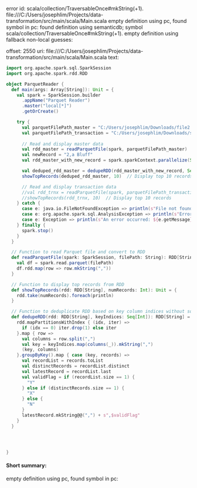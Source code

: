 error id: scala/collection/TraversableOnce#mkString(+1).
file:///C:/Users/josephlim/Projects/data-transformation/src/main/scala/Main.scala
empty definition using pc, found symbol in pc: 
found definition using semanticdb; symbol scala/collection/TraversableOnce#mkString(+1).
empty definition using fallback
non-local guesses:

offset: 2550
uri: file:///C:/Users/josephlim/Projects/data-transformation/src/main/scala/Main.scala
text:
```scala
import org.apache.spark.sql.SparkSession
import org.apache.spark.rdd.RDD

object ParquetReader {
  def main(args: Array[String]): Unit = {
    val spark = SparkSession.builder
      .appName("Parquet Reader")
      .master("local[*]")
      .getOrCreate()

    try {
      val parquetFilePath_master = "C:/Users/josephlim/Downloads/file2.parquet"
      val parquetFilePath_transaction = "C:/Users/josephlim/Downloads/sample_data_with_duplicates.parquet"
      
      // Read and display master data
      val rdd_master = readParquetFile(spark, parquetFilePath_master)
      val newRecord = "2,a Bluff"
      val rdd_master_with_new_record = spark.sparkContext.parallelize(Seq(newRecord)).union(rdd_master)

      val deduped_rdd_master = dedupeRDD(rdd_master_with_new_record, Seq(1))
      showTopRecords(deduped_rdd_master, 10)  // Display top 10 records

      // Read and display transaction data
      //val rdd_trnx = readParquetFile(spark, parquetFilePath_transaction)
      //showTopRecords(rdd_trnx, 10)  // Display top 10 records
    } catch {
      case e: java.io.FileNotFoundException => println(s"File not found: ${e.getMessage}")
      case e: org.apache.spark.sql.AnalysisException => println(s"Error reading Parquet file: ${e.getMessage}")
      case e: Exception => println(s"An error occurred: ${e.getMessage}")
    } finally {
      spark.stop()
    }
  }

  // Function to read Parquet file and convert to RDD
  def readParquetFile(spark: SparkSession, filePath: String): RDD[String] = {
    val df = spark.read.parquet(filePath)
    df.rdd.map(row => row.mkString(","))
  }

  // Function to display top records from RDD
  def showTopRecords(rdd: RDD[String], numRecords: Int): Unit = {
    rdd.take(numRecords).foreach(println)
  }

  // Function to deduplicate RDD based on key column indices without sorting
  def dedupeRDD(rdd: RDD[String], keyIndices: Seq[Int]): RDD[String] = {
    rdd.mapPartitionsWithIndex { (idx, iter) =>
      if (idx == 0) iter.drop(1) else iter
    }.map { row =>
      val columns = row.split(",")
      val key = keyIndices.map(columns(_)).mkString(",")
      (key, columns)
    }.groupByKey().map { case (key, records) =>
      val recordList = records.toList
      val distinctRecords = recordList.distinct
      val latestRecord = recordList.last
      val validFlag = if (recordList.size == 1) {
        "Y"
      } else if (distinctRecords.size == 1) {
        "X"
      } else {
        "N"
      }
      latestRecord.mkString@@(",") + s",$validFlag"
    }
  }




}

```


#### Short summary: 

empty definition using pc, found symbol in pc: 